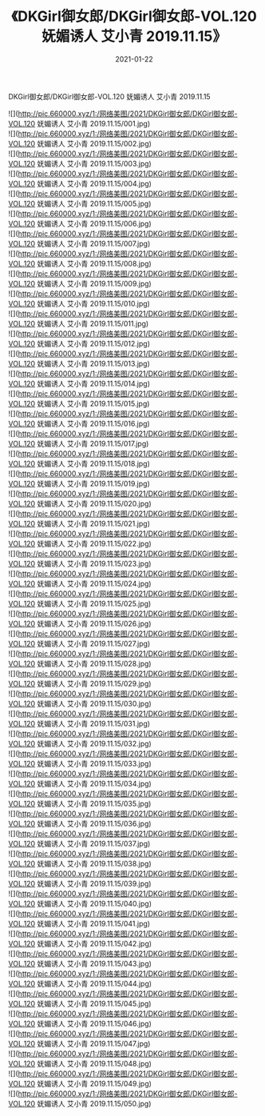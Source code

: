 ﻿---
layout: post
title:  《DKGirl御女郎/DKGirl御女郎-VOL.120 妩媚诱人 艾小青 2019.11.15》
date:   2021-01-22
img: http://pic.660000.xyz/1:/网络美图/2021/DKGirl御女郎/DKGirl御女郎-VOL.120 妩媚诱人 艾小青 2019.11.15/000.jpg
categories: [美女, 清纯, 唯美]
---

DKGirl御女郎/DKGirl御女郎-VOL.120 妩媚诱人 艾小青 2019.11.15

 ![](http://pic.660000.xyz/1:/网络美图/2021/DKGirl御女郎/DKGirl御女郎-VOL.120 妩媚诱人 艾小青 2019.11.15/001.jpg) <br>![](http://pic.660000.xyz/1:/网络美图/2021/DKGirl御女郎/DKGirl御女郎-VOL.120 妩媚诱人 艾小青 2019.11.15/002.jpg) <br>![](http://pic.660000.xyz/1:/网络美图/2021/DKGirl御女郎/DKGirl御女郎-VOL.120 妩媚诱人 艾小青 2019.11.15/003.jpg) <br>![](http://pic.660000.xyz/1:/网络美图/2021/DKGirl御女郎/DKGirl御女郎-VOL.120 妩媚诱人 艾小青 2019.11.15/004.jpg) <br>![](http://pic.660000.xyz/1:/网络美图/2021/DKGirl御女郎/DKGirl御女郎-VOL.120 妩媚诱人 艾小青 2019.11.15/005.jpg) <br>![](http://pic.660000.xyz/1:/网络美图/2021/DKGirl御女郎/DKGirl御女郎-VOL.120 妩媚诱人 艾小青 2019.11.15/006.jpg) <br>![](http://pic.660000.xyz/1:/网络美图/2021/DKGirl御女郎/DKGirl御女郎-VOL.120 妩媚诱人 艾小青 2019.11.15/007.jpg) <br>![](http://pic.660000.xyz/1:/网络美图/2021/DKGirl御女郎/DKGirl御女郎-VOL.120 妩媚诱人 艾小青 2019.11.15/008.jpg) <br>![](http://pic.660000.xyz/1:/网络美图/2021/DKGirl御女郎/DKGirl御女郎-VOL.120 妩媚诱人 艾小青 2019.11.15/009.jpg) <br>![](http://pic.660000.xyz/1:/网络美图/2021/DKGirl御女郎/DKGirl御女郎-VOL.120 妩媚诱人 艾小青 2019.11.15/010.jpg) <br>![](http://pic.660000.xyz/1:/网络美图/2021/DKGirl御女郎/DKGirl御女郎-VOL.120 妩媚诱人 艾小青 2019.11.15/011.jpg) <br>![](http://pic.660000.xyz/1:/网络美图/2021/DKGirl御女郎/DKGirl御女郎-VOL.120 妩媚诱人 艾小青 2019.11.15/012.jpg) <br>![](http://pic.660000.xyz/1:/网络美图/2021/DKGirl御女郎/DKGirl御女郎-VOL.120 妩媚诱人 艾小青 2019.11.15/013.jpg) <br>![](http://pic.660000.xyz/1:/网络美图/2021/DKGirl御女郎/DKGirl御女郎-VOL.120 妩媚诱人 艾小青 2019.11.15/014.jpg) <br>![](http://pic.660000.xyz/1:/网络美图/2021/DKGirl御女郎/DKGirl御女郎-VOL.120 妩媚诱人 艾小青 2019.11.15/015.jpg) <br>![](http://pic.660000.xyz/1:/网络美图/2021/DKGirl御女郎/DKGirl御女郎-VOL.120 妩媚诱人 艾小青 2019.11.15/016.jpg) <br>![](http://pic.660000.xyz/1:/网络美图/2021/DKGirl御女郎/DKGirl御女郎-VOL.120 妩媚诱人 艾小青 2019.11.15/017.jpg) <br>![](http://pic.660000.xyz/1:/网络美图/2021/DKGirl御女郎/DKGirl御女郎-VOL.120 妩媚诱人 艾小青 2019.11.15/018.jpg) <br>![](http://pic.660000.xyz/1:/网络美图/2021/DKGirl御女郎/DKGirl御女郎-VOL.120 妩媚诱人 艾小青 2019.11.15/019.jpg) <br>![](http://pic.660000.xyz/1:/网络美图/2021/DKGirl御女郎/DKGirl御女郎-VOL.120 妩媚诱人 艾小青 2019.11.15/020.jpg) <br>![](http://pic.660000.xyz/1:/网络美图/2021/DKGirl御女郎/DKGirl御女郎-VOL.120 妩媚诱人 艾小青 2019.11.15/021.jpg) <br>![](http://pic.660000.xyz/1:/网络美图/2021/DKGirl御女郎/DKGirl御女郎-VOL.120 妩媚诱人 艾小青 2019.11.15/022.jpg) <br>![](http://pic.660000.xyz/1:/网络美图/2021/DKGirl御女郎/DKGirl御女郎-VOL.120 妩媚诱人 艾小青 2019.11.15/023.jpg) <br>![](http://pic.660000.xyz/1:/网络美图/2021/DKGirl御女郎/DKGirl御女郎-VOL.120 妩媚诱人 艾小青 2019.11.15/024.jpg) <br>![](http://pic.660000.xyz/1:/网络美图/2021/DKGirl御女郎/DKGirl御女郎-VOL.120 妩媚诱人 艾小青 2019.11.15/025.jpg) <br>![](http://pic.660000.xyz/1:/网络美图/2021/DKGirl御女郎/DKGirl御女郎-VOL.120 妩媚诱人 艾小青 2019.11.15/026.jpg) <br>![](http://pic.660000.xyz/1:/网络美图/2021/DKGirl御女郎/DKGirl御女郎-VOL.120 妩媚诱人 艾小青 2019.11.15/027.jpg) <br>![](http://pic.660000.xyz/1:/网络美图/2021/DKGirl御女郎/DKGirl御女郎-VOL.120 妩媚诱人 艾小青 2019.11.15/028.jpg) <br>![](http://pic.660000.xyz/1:/网络美图/2021/DKGirl御女郎/DKGirl御女郎-VOL.120 妩媚诱人 艾小青 2019.11.15/029.jpg) <br>![](http://pic.660000.xyz/1:/网络美图/2021/DKGirl御女郎/DKGirl御女郎-VOL.120 妩媚诱人 艾小青 2019.11.15/030.jpg) <br>![](http://pic.660000.xyz/1:/网络美图/2021/DKGirl御女郎/DKGirl御女郎-VOL.120 妩媚诱人 艾小青 2019.11.15/031.jpg) <br>![](http://pic.660000.xyz/1:/网络美图/2021/DKGirl御女郎/DKGirl御女郎-VOL.120 妩媚诱人 艾小青 2019.11.15/032.jpg) <br>![](http://pic.660000.xyz/1:/网络美图/2021/DKGirl御女郎/DKGirl御女郎-VOL.120 妩媚诱人 艾小青 2019.11.15/033.jpg) <br>![](http://pic.660000.xyz/1:/网络美图/2021/DKGirl御女郎/DKGirl御女郎-VOL.120 妩媚诱人 艾小青 2019.11.15/034.jpg) <br>![](http://pic.660000.xyz/1:/网络美图/2021/DKGirl御女郎/DKGirl御女郎-VOL.120 妩媚诱人 艾小青 2019.11.15/035.jpg) <br>![](http://pic.660000.xyz/1:/网络美图/2021/DKGirl御女郎/DKGirl御女郎-VOL.120 妩媚诱人 艾小青 2019.11.15/036.jpg) <br>![](http://pic.660000.xyz/1:/网络美图/2021/DKGirl御女郎/DKGirl御女郎-VOL.120 妩媚诱人 艾小青 2019.11.15/037.jpg) <br>![](http://pic.660000.xyz/1:/网络美图/2021/DKGirl御女郎/DKGirl御女郎-VOL.120 妩媚诱人 艾小青 2019.11.15/038.jpg) <br>![](http://pic.660000.xyz/1:/网络美图/2021/DKGirl御女郎/DKGirl御女郎-VOL.120 妩媚诱人 艾小青 2019.11.15/039.jpg) <br>![](http://pic.660000.xyz/1:/网络美图/2021/DKGirl御女郎/DKGirl御女郎-VOL.120 妩媚诱人 艾小青 2019.11.15/040.jpg) <br>![](http://pic.660000.xyz/1:/网络美图/2021/DKGirl御女郎/DKGirl御女郎-VOL.120 妩媚诱人 艾小青 2019.11.15/041.jpg) <br>![](http://pic.660000.xyz/1:/网络美图/2021/DKGirl御女郎/DKGirl御女郎-VOL.120 妩媚诱人 艾小青 2019.11.15/042.jpg) <br>![](http://pic.660000.xyz/1:/网络美图/2021/DKGirl御女郎/DKGirl御女郎-VOL.120 妩媚诱人 艾小青 2019.11.15/043.jpg) <br>![](http://pic.660000.xyz/1:/网络美图/2021/DKGirl御女郎/DKGirl御女郎-VOL.120 妩媚诱人 艾小青 2019.11.15/044.jpg) <br>![](http://pic.660000.xyz/1:/网络美图/2021/DKGirl御女郎/DKGirl御女郎-VOL.120 妩媚诱人 艾小青 2019.11.15/045.jpg) <br>![](http://pic.660000.xyz/1:/网络美图/2021/DKGirl御女郎/DKGirl御女郎-VOL.120 妩媚诱人 艾小青 2019.11.15/046.jpg) <br>![](http://pic.660000.xyz/1:/网络美图/2021/DKGirl御女郎/DKGirl御女郎-VOL.120 妩媚诱人 艾小青 2019.11.15/047.jpg) <br>![](http://pic.660000.xyz/1:/网络美图/2021/DKGirl御女郎/DKGirl御女郎-VOL.120 妩媚诱人 艾小青 2019.11.15/048.jpg) <br>![](http://pic.660000.xyz/1:/网络美图/2021/DKGirl御女郎/DKGirl御女郎-VOL.120 妩媚诱人 艾小青 2019.11.15/049.jpg) <br>![](http://pic.660000.xyz/1:/网络美图/2021/DKGirl御女郎/DKGirl御女郎-VOL.120 妩媚诱人 艾小青 2019.11.15/050.jpg) <br>
